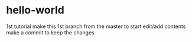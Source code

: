 # hello-world
1st tutorial
make this 1st branch from the master to start edit/add contents
make a commit to keep the changes
